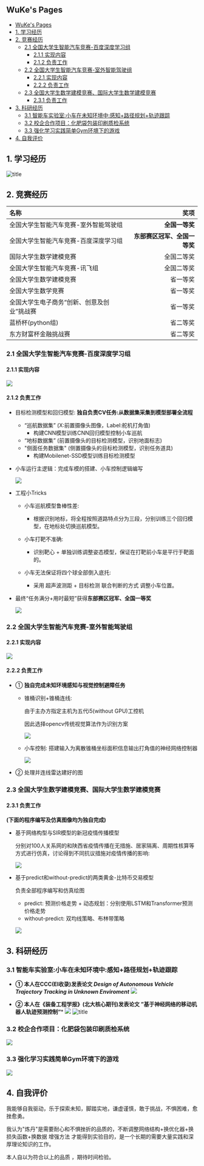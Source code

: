 ## WuKe's Pages

* [WuKe's Pages](#wukes-pages)
* [1\. 学习经历](#1-学习经历)
* [2\. 竞赛经历](#2-竞赛经历)
  * [2\.1 全国大学生智能汽车竞赛\-百度深度学习组](#21-全国大学生智能汽车竞赛-百度深度学习组)
    * [2\.1\.1 实现内容](#211-实现内容)
    * [2\.1\.2 负责工作](#212-负责工作)
  * [2\.2 全国大学生智能汽车竞赛\-室外智能驾驶组](#22-全国大学生智能汽车竞赛-室外智能驾驶组)
    * [2\.2\.1 实现内容](#221-实现内容)
    * [2\.2\.2 负责工作](#222-负责工作)
  * [2\.3 全国大学生数学建模竞赛、国际大学生数学建模竞赛](#23-全国大学生数学建模竞赛国际大学生数学建模竞赛)
    * [2\.3\.1 负责工作](#231-负责工作)
* [3\. 科研经历](#3-科研经历)
  * [3\.1 智能车实验室:小车在未知环境中:感知\+路径规划\+轨迹跟踪](#31-智能车实验室小车在未知环境中感知路径规划轨迹跟踪)
  * [3\.2 校企合作项目：化肥袋包装印刷质检系统](#32-校企合作项目化肥袋包装印刷质检系统)
  * [3\.3 强化学习实践简单Gym环境下的游戏](#33-强化学习实践简单gym环境下的游戏)
* [4\. 自我评价](#4-自我评价)

## 1. 学习经历

![title](https://img-blog.csdnimg.cn/f90d5077e0dd47fca5b15d340de2fd17.png)

## 2. 竞赛经历

| 名称                                  | 奖项       |
| :------------------------------------ | ---------: |
| 全国大学生智能汽车竞赛-室外智能驾驶组 | **全国一等奖** |
|全国大学生智能汽车竞赛-百度深度学习组|**东部赛区冠军、全国一等奖**|
|国际大学生数学建模竞赛|全国二等奖|
|全国大学生智能汽车竞赛-讯飞组|全国二等奖|
|全国大学生数学建模竞赛|省一等奖|
|全国大学生数学竞赛|省一等奖|
|全国大学生电子商务“创新、创意及创业”挑战赛|省一等奖|
|蓝桥杯(python组)|省二等奖|
|东方财富杯金融挑战赛|省二等奖|

### 2.1 全国大学生智能汽车竞赛-百度深度学习组

#### 2.1.1 实现内容

![](https://img-blog.csdnimg.cn/3f4d24194c7f4e3d9b197689bcfd9b27.gif#pic_center)

#### 2.1.2 负责工作

- 目标检测模型和回归模型: **独自负责CV任务:从数据集采集到模型部署全流程**

  - “巡航数据集” (X:前置摄像头图像，Label:舵机打角值)
    - 构建CNN模型训练CNN回归模型控制小车巡航
  - “地标数据集” (前置摄像头的目标检测模型，识别地面标志)
  - "侧面任务数据集" (侧置摄像头的目标检测模型，识别任务道具)
    - 构建Mobilenet-SSD模型训练目标检测模型

- 小车运行主逻辑：完成车模的搭建、小车控制逻辑编写

  ![](https://img-blog.csdnimg.cn/cebb3e7f9a55453185cbdc769ce6ef5d.png#pic_center)

- 工程小Tricks

  - 小车巡航模型鲁棒性差:
    - 根据识别地标，将全程按照道路特点分为三段，分别训练三个回归模型，在地标处切换巡航模型。
  - 小车打靶不准确:

    - 识别靶心 + 单独训练调整姿态模型，保证在打靶前小车是平行于靶面的。
  - 小车无法保证将四个球全部倒入底托:
    - 采用 超声波测距 + 目标检测 联合判断的方式 调整小车位置。

- 最终“任务满分+用时最短”获得**东部赛区冠军、全国一等奖**

  ![](https://img-blog.csdnimg.cn/e8bed9e71da840aaa11f87f3991f919f.png#pic_center)

### 2.2 全国大学生智能汽车竞赛-室外智能驾驶组

#### 2.2.1 实现内容

![](https://img-blog.csdnimg.cn/5ac5e681c34b4b36be933eb7cf16a6d9.png#pic_center)

#### 2.2.2 负责工作

- ①  **独自完成未知环境感知与视觉控制避障任务**

  - 锥桶识别+锥桶连线:  

    由于主办方指定主机为五代i5(without GPU)工控机

    因此选择opencv传统视觉算法作为识别方案

    ![](https://img-blog.csdnimg.cn/e7c9b3803d344ef79df93d5f58f92004.png#pic_center)

  - 小车控制:  搭建输入为离散锥桶坐标面积信息输出打角值的神经网络控制器

    ![](https://img-blog.csdnimg.cn/ea8be326a0994f65bc36e7a75d9bb23d.png#pic_center)

- ② 处理并连线雷达建好的图

### 2.3 全国大学生数学建模竞赛、国际大学生数学建模竞赛

#### 2.3.1 负责工作

**(下面的程序编写及仿真图像均为独自完成)**

- 基于网络构型与SIR模型的新冠疫情传播模型

  分别对100人关系网的和陕西省疫情传播在无措施、居家隔离、周期性核算等方式进行仿真，讨论得到不同抗议措施对疫情传播的影响:

  ![](https://img-blog.csdnimg.cn/89522bbf886e4a099d6a085838acaead.gif#pic_center)

- 基于predict和without-predict的两类黄金-比特币交易模型

  负责全部程序编写和仿真绘图
  
  - predict: 预测价格走势 + 动态规划：分别使用LSTM和Transformer预测价格走势
  - without-predict: 双均线策略、布林带策略
  
  ![](https://img-blog.csdnimg.cn/a933482efb2f49758c2b0ddfc83e1970.png#pic_center)

## 3. 科研经历

### 3.1 智能车实验室:小车在未知环境中:感知+路径规划+轨迹跟踪

- **① 本人在CCC(EI收录)发表论文 *Design of Autonomous Vehicle Trajectory Tracking in Unknown Enviroment***
![](https://img-blog.csdnimg.cn/52fc30d347e9412d94bd51d7574f29b2.png#pic_center)


- **② 本人在《装备工程学报》(北大核心期刊)发表论文 ”基于神经网络的移动机器人轨迹预测控制“***
![](https://img-blog.csdnimg.cn/5903973425754295803c49b062209633.png#pic_center)
![title](https://img-blog.csdnimg.cn/0a91214fc33149d5bcc7897222918506.gif)


### 3.2 校企合作项目：化肥袋包装印刷质检系统

![](https://img-blog.csdnimg.cn/207eef7af51445a883aa41d70294d80d.png#pic_center)

### 3.3 强化学习实践简单Gym环境下的游戏

![](https://img-blog.csdnimg.cn/6c9b3c0ebf7841879969054efdd9dbfc.gif#pic_center)

## 4. 自我评价

我能够自我驱动，乐于探索未知，脚踏实地，谦虚谨慎，敢于挑战，不惧困难，愈挫愈勇。

我认为"炼丹"是需要耐心和不惧挫折的品质的，不断调整网络结构+换优化器+换损失函数+换数据 增强方法 才能得到实验目的，是一个长期的需要大量实践和深厚理论知识的工作。

本人自以为符合以上的品质 ，期待时间检验。
